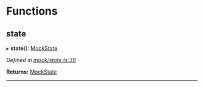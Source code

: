 

# Functions

<a id="state"></a>

##  state

▸ **state**(): [MockState](_mock_types_d_.md#mockstate)

*Defined in [mock/state.ts:38](https://github.com/polkadot-js/api/blob/48e57f9/packages/api-provider/src/mock/state.ts#L38)*

**Returns:** [MockState](_mock_types_d_.md#mockstate)

___

